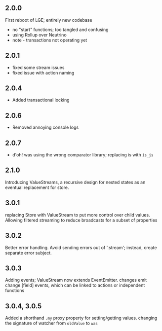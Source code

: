## 2.0.0

First reboot of LGE; entirely new codebase
* no "start" functions; too tangled and confusing
* using Rollup over Neutrino
* note - transactions not operating yet

## 2.0.1

* fixed some stream issues
* fixed issue with action naming

## 2.0.4

* Added transactional locking

## 2.0.6

* Removed annoying console logs

## 2.0.7

* d'oh! was using the wrong comparator library; replacing is with `is_js`

## 2.1.0

Introducing ValueStreams, a recursive design for nested states
as an eventual replacement for store. 

## 3.0.1 

replacing Store with ValueStream to put more control over child values.
Allowing filtered streaming to reduce broadcasts for a subset of properties

## 3.0.2

Better error handling. Avoid sending errors out of '.stream'; instead,
create separate error subject.

## 3.0.3

Adding events; ValueStream now extends EventEmitter. changes emit change:[field]
events, which can be linked to actions or independent functions

## 3.0.4, 3.0.5 
Added a shorthand `.my` proxy property for setting/getting values. 
changing the signature of watcher from `oldValue` to `was`

